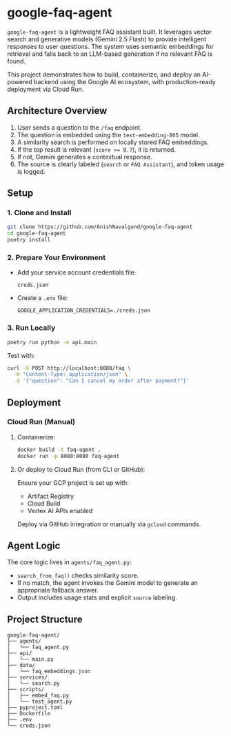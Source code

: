 # google-faq-agent

`google-faq-agent` is a lightweight FAQ assistant built. It leverages vector search and generative models (Gemini 2.5 Flash) to provide intelligent responses to user questions. The system uses semantic embeddings for retrieval and falls back to an LLM-based generation if no relevant FAQ is found.

This project demonstrates how to build, containerize, and deploy an AI-powered backend using the Google AI ecosystem, with production-ready deployment via Cloud Run.

## Architecture Overview

1. User sends a question to the `/faq` endpoint.
2. The question is embedded using the `text-embedding-005` model.
3. A similarity search is performed on locally stored FAQ embeddings.
4. If the top result is relevant (`score >= 0.7`), it is returned.
5. If not, Gemini generates a contextual response.
6. The source is clearly labeled (`search` or `FAQ Assistant`), and token usage is logged.

## Setup

### 1. Clone and Install

```bash
git clone https://github.com/AnishNavalgund/google-faq-agent
cd google-faq-agent
poetry install
```

### 2. Prepare Your Environment

- Add your service account credentials file:
  ```
  creds.json
  ```
- Create a `.env` file:
  ```
  GOOGLE_APPLICATION_CREDENTIALS=./creds.json
  ```

### 3. Run Locally

```bash
poetry run python -m api.main
```

Test with:

```bash
curl -X POST http://localhost:8080/faq \
  -H "Content-Type: application/json" \
  -d '{"question": "Can I cancel my order after payment?"}'
```

## Deployment

### Cloud Run (Manual)

1. Containerize:
   ```bash
   docker build -t faq-agent .
   docker run -p 8080:8080 faq-agent
   ```

2. Or deploy to Cloud Run (from CLI or GitHub):

   Ensure your GCP project is set up with:
   - Artifact Registry
   - Cloud Build
   - Vertex AI APIs enabled

   Deploy via GitHub integration or manually via `gcloud` commands.

## Agent Logic

The core logic lives in `agents/faq_agent.py`:

- `search_from_faq()` checks similarity score.
- If no match, the agent invokes the Gemini model to generate an appropriate fallback answer.
- Output includes usage stats and explicit `source` labeling.

## Project Structure

```
google-faq-agent/
├── agents/
│   └── faq_agent.py
├── api/
│   └── main.py
├── data/
│   └── faq_embeddings.json
├── services/
│   └── search.py
├── scripts/
│   ├── embed_faq.py
│   └── test_agent.py
├── pyproject.toml
├── Dockerfile
├── .env
└── creds.json
```


